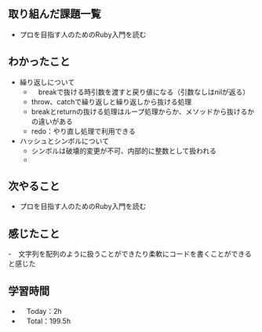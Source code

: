 ## 取り組んだ課題一覧
- プロを目指す人のためのRuby入門を読む

## わかったこと
- 繰り返しについて
  - 　breakで抜ける時引数を渡すと戻り値になる（引数なしはnilが返る）
  - throw、catchで繰り返しと繰り返しから抜ける処理
  - breakとreturnの抜ける処理はループ処理からか、メソッドから抜けるかの違いがある
  - redo：やり直し処理で利用できる
- ハッシュとシンボルについて
  - シンボルは破壊的変更が不可、内部的に整数として扱われる
  - 


## 次やること
- プロを目指す人のためのRuby入門を読む

## 感じたこと
-　文字列を配列のように扱うことができたり柔軟にコードを書くことができると感じた


## 学習時間
- 　Today：2h
- 　Total：199.5h
